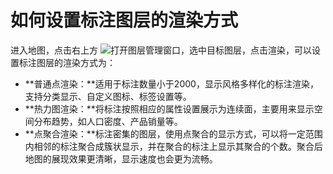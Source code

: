 # 如何设置标注图层的渲染方式

进入地图，点击右上方 ![](https://pic.dituwuyou.com/map%2Fpicture%2Fmobile%2Flayers.png)打开图层管理窗口，选中目标图层，点击渲染，可以设置标注图层的渲染方式为：
* **普通点渲染：**适用于标注数量小于2000，显示风格多样化的标注渲染，支持分类显示、自定义图标、标签设置等。
* **热力图渲染：**将标注按照相应的属性设置展示为连续面，主要用来显示空间分布趋势，如人口密度、产品销量等。
* **点聚合渲染：**标注密集的图层，使用点聚合的显示方式，可以将一定范围内相邻的标注聚合成簇状显示，并在聚合的标注上显示其聚合的个数。聚合后地图的展现效果更清晰，显示速度也会更为流畅。
